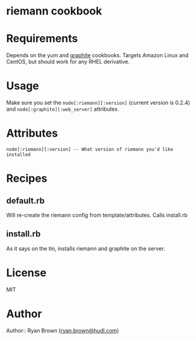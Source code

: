 # riemann cookbook

# Requirements

Depends on the yum and [graphite](https://github.com/hw-cookbooks/graphite)
cookbooks. Targets Amazon Linux and CentOS, but should work for any RHEL
derivative.

# Usage

Make sure you set the `node[:riemann][:version]` (current version is 0.2.4) and
`node[:graphite][:web_server]` attributes.

# Attributes

```
node[:riemann][:version] -- What version of riemann you'd like installed
```

# Recipes

## default.rb

Will re-create the riemann config from template/attributes. Calls install.rb

## install.rb

As it says on the tin, installs riemann and graphite on the server.

# License

MIT

# Author

Author:: Ryan Brown (ryan.brown@hudl.com)
